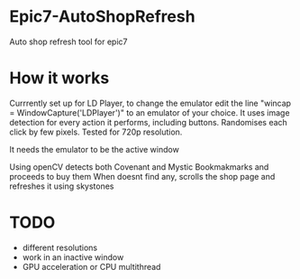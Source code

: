 # Epic7-AutoShopRefresh
Auto shop refresh tool for epic7

# How it works
Currrently set up for LD Player, to change the emulator edit the line "wincap = WindowCapture('LDPlayer')" to an emulator of your choice.
It uses image detection for every action it performs, including buttons.
Randomises each click by few pixels.
Tested for 720p resolution.

It needs the emulator to be the active window

Using openCV detects both Covenant and Mystic Bookmakmarks and proceeds to buy them
When doesnt find any, scrolls the shop page and refreshes it using skystones

# TODO

* different resolutions
* work in an inactive window
* GPU acceleration or CPU multithread
